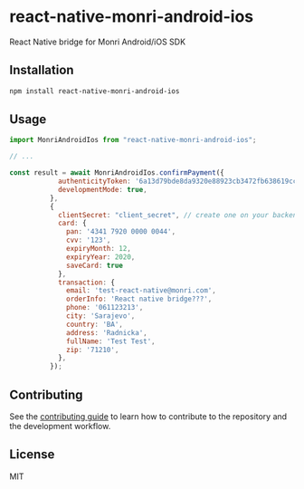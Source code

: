 # react-native-monri-android-ios

React Native bridge for Monri Android/iOS SDK

## Installation

```sh
npm install react-native-monri-android-ios
```

## Usage

```js
import MonriAndroidIos from "react-native-monri-android-ios";

// ...

const result = await MonriAndroidIos.confirmPayment({
            authenticityToken: '6a13d79bde8da9320e88923cb3472fb638619ccb',
            developmentMode: true,
          },
          {
            clientSecret: "client_secret", // create one on your backend
            card: {
              pan: '4341 7920 0000 0044',
              cvv: '123',
              expiryMonth: 12,
              expiryYear: 2020,
              saveCard: true
            },
            transaction: {
              email: 'test-react-native@monri.com',
              orderInfo: 'React native bridge???',
              phone: '061123213',
              city: 'Sarajevo',
              country: 'BA',
              address: 'Radnicka',
              fullName: 'Test Test',
              zip: '71210',
            },
          });
```

## Contributing

See the [contributing guide](CONTRIBUTING.md) to learn how to contribute to the repository and the development workflow.

## License

MIT
